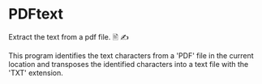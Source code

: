 # PDFtext
Extract the text from a pdf file. 🖹 ✍

  This program identifies the text characters from a 'PDF' file
in the current location and transposes the identified characters
into a text file with the 'TXT' extension.
